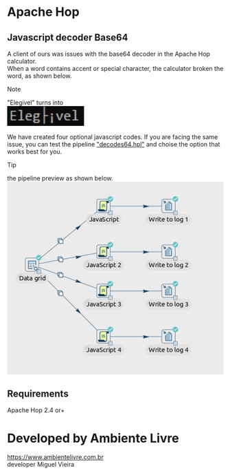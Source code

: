 # Apache Hop
## Javascript decoder Base64
A client of ours was issues with the base64 decoder in the Apache Hop calculator.  
When a word contains accent or special character, the calculator broken the word, as shown below.

> [!NOTE]
> "Elegível" turns into  
> <picture>
>  <source media="(prefers-color-scheme: dark)" srcset="images/issue_base64.png">
>  <source media="(prefers-color-scheme: light)" srcset="images/issue_base64.png">
>  <img alt="decode base64 issue example." src="images/issue_base64.png">
>  </picture>


We have created four optional javascript codes. If you are facing the same issue, you can test the pipeline ["decodes64.hpl"](pipelines/base64/decodes64.hpl) and choise the option that works best for you.

> [!TIP]
> the pipeline preview as shown below.
> <picture>
>  <source media="(prefers-color-scheme: dark)" srcset="images/pipeline.png">
>  <source media="(prefers-color-scheme: light)" srcset="images/pipeline.png">
>  <img alt="decode base64 issue example." src="images/pipeline.png">
>  </picture>

## Requirements
Apache Hop 2.4 or+

# Developed by Ambiente Livre
https://www.ambientelivre.com.br
<br>developer Miguel Vieira</br>
